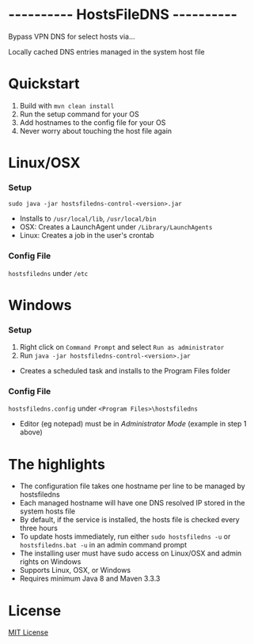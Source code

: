 ---------- HostsFileDNS ----------
=

Bypass VPN DNS for select hosts via...

  Locally cached DNS entries managed in the system host file


# Quickstart

1. Build with `mvn clean install`
2. Run the setup command for your OS
3. Add hostnames to the config file for your OS
4. Never worry about touching the host file again

# Linux/OSX

### Setup

`sudo java -jar hostsfiledns-control-<version>.jar`

* Installs to `/usr/local/lib`, `/usr/local/bin`
* OSX: Creates a LaunchAgent under `/Library/LaunchAgents`
* Linux: Creates a job in the user's crontab

### Config File
`hostsfiledns` under `/etc`

# Windows

### Setup

1. Right click on `Command Prompt` and select `Run as administrator`
2. Run `java -jar hostsfiledns-control-<version>.jar`

 * Creates  a scheduled task and installs to the Program Files folder

### Config File
`hostsfiledns.config` under `<Program Files>\hostsfiledns`

* Editor (eg notepad) must be in _Administrator Mode_ (example in step 1 above)

# The highlights

* The configuration file takes one hostname per line to be managed by hostsfiledns
* Each managed hostname will have one DNS resolved IP stored in the system hosts file
* By default, if the service is installed, the hosts file is checked every three hours
* To update hosts immediately, run either `sudo hostsfiledns -u` or `hostsfiledns.bat -u` in an admin command prompt
* The installing user must have sudo access on Linux/OSX and admin rights on Windows
* Supports Linux, OSX, or Windows
* Requires minimum Java 8 and Maven 3.3.3


# License
 [MIT License](http://www.opensource.org/licenses/mit-license.php)
